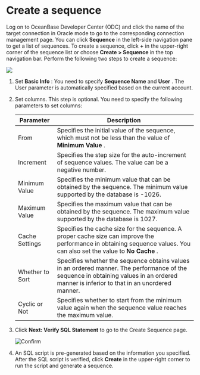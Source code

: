 Create a sequence
======================================

Log on to OceanBase Developer Center (ODC) and click the name of the target connection in Oracle mode to go to the corresponding connection management page. You can click **Sequence** in the left-side navigation pane to get a list of sequences. To create a sequence, click **+** in the upper-right corner of the sequence list or choose **Create \> Sequence** in the top navigation bar. Perform the following two steps to create a sequence:

![](https://help-static-aliyun-doc.aliyuncs.com/assets/img/en-US/7530269361/p138331.png)

1. Set **Basic Info** : You need to specify **Sequence Name** and **User** . The User parameter is automatically specified based on the current account.



2. Set columns. This step is optional. You need to specify the following parameters to set columns:



   |    Parameter    |                                                                                       Description                                                                                        |
   |-----------------|------------------------------------------------------------------------------------------------------------------------------------------------------------------------------------------|
   | From            | Specifies the initial value of the sequence, which must not be less than the value of **Minimum Value** .                                                                                |
   | Increment       | Specifies the step size for the auto-increment of sequence values. The value can be a negative number.                                                                                   |
   | Minimum Value   | Specifies the minimum value that can be obtained by the sequence. The minimum value supported by the database is -1026.                                                                  |
   | Maximum Value   | Specifies the maximum value that can be obtained by the sequence. The maximum value supported by the database is 1027.                                                                   |
   | Cache Settings  | Specifies the cache size for the sequence. A proper cache size can improve the performance in obtaining sequence values. You can also set the value to **No Cache** .                    |
   | Whether to Sort | Specifies whether the sequence obtains values in an ordered manner. The performance of the sequence in obtaining values in an ordered manner is inferior to that in an unordered manner. |
   | Cyclic or Not   | Specifies whether to start from the minimum value again when the sequence value reaches the maximum value.                                                                               |



3. Click **Next: Verify SQL Statement** to go to the Create Sequence page.

   ![Confirm](https://help-static-aliyun-doc.aliyuncs.com/assets/img/en-US/0582659361/p326072.png)


4. An SQL script is pre-generated based on the information you specified. After the SQL script is verified, click **Create** in the upper-right corner to run the script and generate a sequence.

